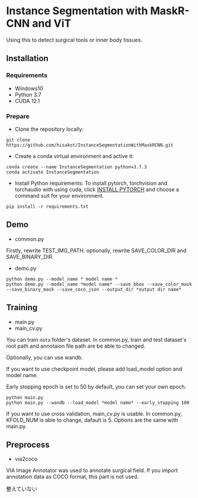 # Instance Segmentation with MaskR-CNN and ViT
Using this to detect surgical tools or inner body tissues.

## Installation
### Requirements
- Windows10
- Python 3.7
- CUDA 12.1

### Prepare
- Clone the repository locally:
```
git clone https://github.com/hisakot/InstanceSegmentationWithMaskRCNN.git
```

- Create a conda virtual environment and active it:
```
conda create --name InstanceSegmentation python=3.7.3
conda activate InstanceSegmentation
```

- Install Python requirements:
To install pytorch, torchvision and torchaudio with using cuda,
   click [INSTALL PYTORCH](https://pytorch.org) and choose a command suit for your environment.
```
pip install -r requirements.txt
```

## Demo
- common.py

Firstly, rewrite TEST_IMG_PATH.
optionally, rewrite SAVE_COLOR_DIR and SAVE_BINARY_DIR.

- demo.py
```
python demo.py --model_name * model name *
python demo.py --model_name *model name* --save_bbox --save_color_mask --save_binary_mask --save_coco_json --output_dir *output dir name*
```

## Training
- main.py
- main_cv.py

You can train `data` folder's dataset.
In common.py, train and test dataset's root path and annotaion file path are be able to changed.

Optionally, you can use wandb.

If you want to use checkpoint model, please add load_model option and model name.

Early stopping epoch is set to 50 by default, you can set your own epoch.

```
python main.py
python main.py --wandb --load_model *model name* --early_stopping 100
```

If you want to use cross validation, main_cv.py is usable.
In common.py, KFOLD_NUM is able to change, dafault is 5.
Options are the same with main.py.

## Preprocess
- via2coco

VIA Image Annotator was used to annotate surgical field.
If you import annotation data as COCO format, this part is not used.

整えていない
